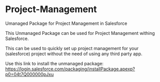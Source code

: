 # Project-Management
Umanaged Package for Project Management in Salesforce

This Unmanaged Package can be used for Project Management withing Salesforce.

This can be used to quickly set up project management for your (salesforce) project without the need of using any third party app.

Use this link to install the unmanaged package:
https://login.salesforce.com/packaging/installPackage.apexp?p0=04t7Q000000pJxu
